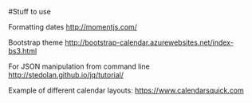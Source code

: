 #Stuff to use

Formatting dates
    http://momentjs.com/
    
Bootstrap theme
    http://bootstrap-calendar.azurewebsites.net/index-bs3.html 

For JSON manipulation from command line
    http://stedolan.github.io/jq/tutorial/

Example of different calendar layouts:
    https://www.calendarsquick.com
